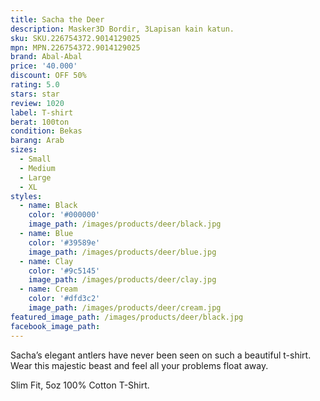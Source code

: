 ```yaml
---
title: Sacha the Deer
description: Masker3D Bordir, 3Lapisan kain katun.
sku: SKU.226754372.9014129025
mpn: MPN.226754372.9014129025
brand: Abal-Abal
price: '40.000'
discount: OFF 50%
rating: 5.0
stars: star
review: 1020
label: T-shirt
berat: 100ton
condition: Bekas
barang: Arab
sizes:
  - Small
  - Medium
  - Large
  - XL
styles:
  - name: Black
    color: '#000000'
    image_path: /images/products/deer/black.jpg
  - name: Blue
    color: '#39589e'
    image_path: /images/products/deer/blue.jpg
  - name: Clay
    color: '#9c5145'
    image_path: /images/products/deer/clay.jpg
  - name: Cream
    color: '#dfd3c2'
    image_path: /images/products/deer/cream.jpg
featured_image_path: /images/products/deer/black.jpg
facebook_image_path:
---
```


Sacha’s elegant antlers have never been seen on such a beautiful t-shirt. Wear this majestic beast and feel all your problems float away.

Slim Fit, 5oz 100% Cotton T-Shirt.
